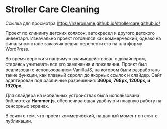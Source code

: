 # Stroller Care Cleaning
Ссылка для просмотра https://nzeroname.github.io/strollercare.github.io/

Проект по клинингу детских колясок, автокресел и другого детского инвентаря. Изначально проект готовился как коммерческий, однако на финальном этапе заказчик решил перенести его на платформу WordPress.

Во время верстки я напрямую взаимодействовал с дизайнером, стараясь учитывать все его замечания и пожелания. Проект был реализован с использованием VanillaJS, на котором были разработаны такие функции, как плавный скролл до якорных ссылок и слайдер. Сайт адаптирован под различные разрешения: **360px, 768px, 1200px, и 1920px**.

Для слайдера на мобильных устройствах была использована библиотека **Hammer.js**, обеспечивающая удобную и плавную работу на сенсорных экранах.

В связи с тем, что проект коммерческий, на данный момент он снят с публикации.
